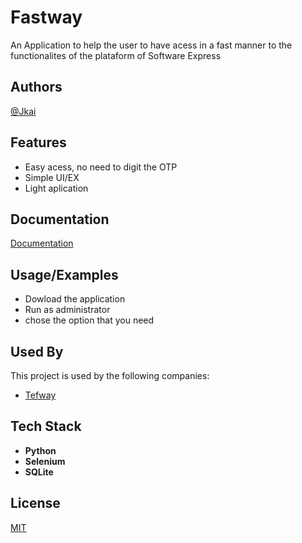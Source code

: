 # Fastway

An Application to help the user to have acess in a fast manner to the functionalites of the plataform of Software Express

## Authors

[@Jkai](https://github.com/JkaiPrime)
## Features

- Easy acess, no need to digit the OTP
- Simple UI/EX
- Light aplication



## Documentation

[Documentation](https://linktodocumentation)


## Usage/Examples
 - Dowload the application
 - Run as administrator
 - chose the option that you need


## Used By

This project is used by the following companies:

- [Tefway](https://tefway.com.br/)


## Tech Stack

- **Python**
- **Selenium**
- **SQLite**


## License

[MIT](https://choosealicense.com/licenses/mit/)
